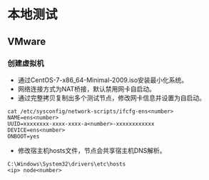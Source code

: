 # 本地测试

## VMware

### 创建虚拟机

- 通过CentOS-7-x86_64-Minimal-2009.iso安装最小化系统。
- 网络连接方式为NAT桥接，默认禁用网卡自启动。
- 通过完整拷贝复制出多个测试节点，修改网卡信息并设置为自启动。
```
cat /etc/sysconfig/network-scripts/ifcfg-ens<number>
NAME=ens<number>
UUID=xxxxxxxx-xxxx-xxxx-a<number>-xxxxxxxxxxxx
DEVICE=ens<number>
ONBOOT=yes
```
- 修改宿主机hosts文件，节点会共享宿主机DNS解析。
```
C:\Windows\System32\drivers\etc\hosts
<ip> node<number>
```
